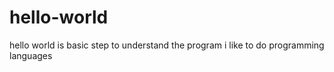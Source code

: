 # hello-world
hello world is basic step to understand the program
i like to do programming languages
